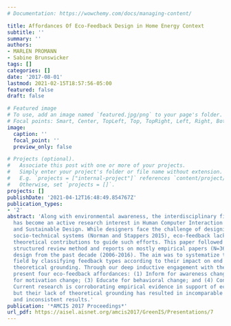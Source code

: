 ```yaml
---
# Documentation: https://wowchemy.com/docs/managing-content/

title: Affordances Of Eco-Feedback Design in Home Energy Context
subtitle: ''
summary: ''
authors:
- MARLEN PROMANN
- Sabine Brunswicker
tags: []
categories: []
date: '2017-08-01'
lastmod: 2021-02-15T18:57:56-05:00
featured: false
draft: false

# Featured image
# To use, add an image named `featured.jpg/png` to your page's folder.
# Focal points: Smart, Center, TopLeft, Top, TopRight, Left, Right, BottomLeft, Bottom, BottomRight.
image:
  caption: ''
  focal_point: ''
  preview_only: false

# Projects (optional).
#   Associate this post with one or more of your projects.
#   Simply enter your project's folder or file name without extension.
#   E.g. `projects = ["internal-project"]` references `content/project/deep-learning/index.md`.
#   Otherwise, set `projects = []`.
projects: []
publishDate: '2021-04-12T16:48:49.854767Z'
publication_types:
- '2'
abstract: 'Along with environmental awareness, the interdisciplinary field of eco-feedback
  has become an active research interest in Human Computer Interaction (HCI), Computing,
  and Sustainable Design. While designers face the challenge of designing complex
  socio-technical systems (Norman and Stappers 2015), eco-feedback lacks comprehensive
  theoretical contributions to guide such efforts. This paper followed the PRISMA-P
  structured review method and reports on mostly empirical papers (N=36) on eco-feedback
  design from the past decade (2006-2016). The aim was to systematize the emerging
  field by classifying feedback types according to their impact on end users and identify
  theoretical grounding. Through our deep inductive engagement with the studies, we
  present four eco-feedback affordances: (1) Inform for awareness change; (2) Incentivize
  for motivation change; (3) Educate for behavioral change; and (4) Control for convenience.
  Current research is corroborating empirical evidence in support of eco-feedback,
  but their lack of theoretical grounding has resulted in incomparable constructs
  and inconsistent results.'
publication: '*AMCIS 2017 Proceedings*'
url_pdf: https://aisel.aisnet.org/amcis2017/GreenIS/Presentations/7
---
```

